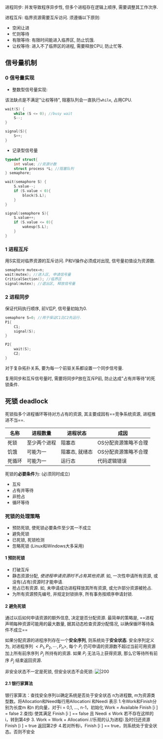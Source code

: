 进程同步: 并发导致程序异步性, 但多个进程存在逻辑上顺序, 需要调整其工作次序.

进程互斥: 临界资源需要互斥访问. 须遵循以下原则:
- 空闲让进
- 忙则等待
- 有限等待: 有限时间能进入临界区, 防止饥饿.
- 让权等待: 进入不了临界区的进程, 需要释放CPU, 防止忙等.

## 信号量机制

### 0 信号量实现

- 整数型信号量实现:

该法缺点是不满足"让权等待", 阻塞队列会一直执行`while`, 占用CPU.
```c
wait(S) {
	while (S <= 0); //busy wait
	S--;
}

signal(S){
	S++;
}
```

- 记录型信号量
```c
typedef struct{
	int value; //资源计数
	struct process *L; //阻塞队列
} semaphore;

wait(semaphore S) {
	S.value--;
	if (S.value < 0){
		block(S.L);
	}
}

signal(semaphore S){
	S.value++;
	if (S.value <= 0){
		wakeup(S.L);
	}
}
```

### 1 进程互斥

用S实现对临界资源的互斥访问. P和V操作必须成对出现, 信号量初值设为资源数.

```c
semaphore mutex=n;
wait(mutex); //进入区, 申请信号量
CriticalSection(); //临界区
signal(mutex); //退出区, 释放信号量
```

### 2 进程同步

保证代码执行顺序, 前V后P, 信号量初始为0.

```c
semaphore S=0; //用于保证C1比C2先运行.
P1{
	C1;
	signal(S);
}

P2{
	wait(S);
	C2;
}
```

对于复杂拓扑关系, 要为每一个前驱关系都设置一个同步信号量. 

复用同步和互斥信号量时, 需要将同步P放在互斥P前, 防止达成"占有并等待"的死锁条件.

## 死锁 deadlock

死锁指多个进程循环等待对方占有的资源, 其主要成因有==竞争系统资源, 进程推进不当==. 

| 名称   | 进程数量     | 进程状态       | 成因                 |
| ------ | ------------ | -------------- | -------------------- |
| 死锁   | 至少两个进程 | 阻塞态         | OS分配资源策略不合理 |
| 饥饿   | 可能为一     | 阻塞态, 就绪态 | OS分配资源策略不合理 |
| 死循环 | 可能为一     | 运行态         | 代码逻辑错误                     |

死锁的**必要条件**为: (必须同时成立)
- 互斥
- 占有并等待
- 非抢占
- 循环等待

### 死锁的处理策略

- 预防死锁, 使死锁必要条件至少其一不成立
- 避免死锁
- 已死锁, 死锁检测
- 忽略死锁 (Linux和Windows大多采用)

#### 1 预防死锁

- 打破互斥
- 静态资源分配, *使进程申请资源时不占有其他资源*. 如, 一次性申请所有资源, 或没有(占有)资源时才能申请.
- 抢占已有资源. 如, 未申请成功进程释放其所有资源, 或允许部分资源被抢占.
- 为所有资源预先编号, 并规定封锁排序, 所有事务按顺序申请封锁.

#### 2 避免死锁

通过以后如何申请资源的额外信息, 决定是否分配资源. 最简单的策略是, ==进程声明每种资源可能用的最大数量, 据其动态检查资源分配情况, 以确保循环等待条件不成立==

如果分配资源的进程序列存在一个**安全序列**, 则系统处于**安全状态**. 安全序列定义为, 对进程序列 $<P_1, P_2, \cdots, P_n>$, 每个 $P_i$ 仍可申请的资源数不超过当前可用资源加上所有前序序列 $P_j$ 所持有的资源. 如果 $P_i$ 无法马上获得资源, 那么它等待所有前序 $P_j$ 结束返回资源.

非安全状态不一定是死锁, 但安全状态不会死锁: 
![|200](Pasted%20image%2020230620175908.png)


#### 2.1 银行家算法

银行家算法：查找安全序列以确定系统是否处于安全状态 n为进程数, m为资源类型数。将Allocation和Need每行用Allocationi 和Needi 表示 1.令Work和Finish分别为长度m 和n 的向量，对于i = 0,1, …, n-1，初始化 Work = Available Finish [i ] = false 2.查找i 使其满足 Finish [i ] == false 且 Needi ≤ Work 若不存在这样的i，转到第4步 3. Work = Work + Allocationi //乐观的认为进程i 及时归还资源 Finish [i ] = true 返回第2步 4.若对所有i，Finish [i ] == true，则系统处于安全状态。否则不安全